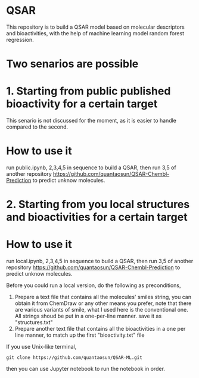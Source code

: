 # QSAR
This repository is to build a QSAR model based on molecular descriptors and bioactivities, with the help of machine learning model random forest regression.
# Two senarios are possible
# 1. Starting from public published bioactivity for a certain target
This senario is not discussed for the moment, as it is easier to handle compared to the second.
# How to use it
run public.ipynb, 2,3,4,5 in sequence to build a QSAR, then run 3,5 of another repository https://github.com/quantaosun/QSAR-Chembl-Prediction to predict unknow molecules.
# 2. Starting from you local structures and bioactivities for a certain target

# How to use it
run local.ipynb, 2,3,4,5 in sequence to build a QSAR, then run 3,5 of another repository https://github.com/quantaosun/QSAR-Chembl-Prediction to predict unknow molecules.

Before you could run a local version, do the following as preconditions,

1. Prepare a text file that contains all the molecules' smiles string, you can obtain it from ChemDraw or any other means you prefer, note that there are various variants of smile, what I used here is the conventional one. All strings shoud be put in a one-per-line manner. save it as "structures.txt"
2. Prepare another text file that contains all the bioactivities in a one per line manner, to match up the first "bioactivity.txt" file

If you use Unix-like terminal, 
```
git clone https://github.com/quantaosun/QSAR-ML.git
```
then you can use Jupyter notebook to run the notebook in order.
